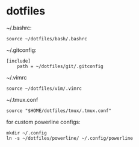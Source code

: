 # dotfiles

~/.bashrc:
```
source ~/dotfiles/bash/.bashrc
```

~/.gitconfig:
```
[include]
    path = ~/dotfiles/git/.gitconfig
```

~/.vimrc
```
source ~/dotfiles/vim/.vimrc
```

~/.tmux.conf
```
source "$HOME/dotfiles/tmux/.tmux.conf"
```

for custom powerline configs:
```
mkdir ~/.config
ln -s ~/dotfiles/powerline/ ~/.config/powerline
```
